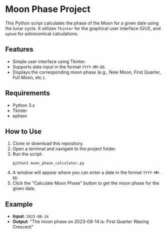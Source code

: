 # Moon Phase Project

This Python script calculates the phase of the Moon for a given date using the lunar cycle. It utilizes `Tkinter` for the graphical user interface (GUI), and `ephem` for astronomical calculations.

## Features

- Simple user interface using Tkinter.
- Supports date input in the format `YYYY-MM-DD`.
- Displays the corresponding moon phase (e.g., New Moon, First Quarter, Full Moon, etc.).

## Requirements

- Python 3.x
- Tkinter
- ephem


## How to Use

1. Clone or download this repository.
2. Open a terminal and navigate to the project folder.
3. Run the script:
    ```
    python3 moon_phase_calculator.py
    ```
4. A window will appear where you can enter a date in the format `YYYY-MM-DD`.
5. Click the "Calculate Moon Phase" button to get the moon phase for the given date.

## Example

- **Input**: `2023-08-14`
- **Output**: "The moon phase on 2023-08-14 is: First Quarter Waxing Crescent"
